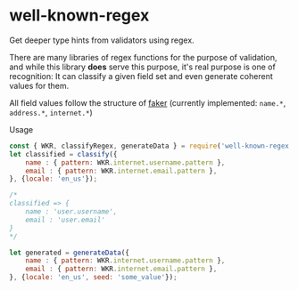 well-known-regex
================

Get deeper type hints from validators using regex.

There are many libraries of regex functions for the purpose of validation, and while this library **does** serve this purpose, it's real purpose is one of recognition: It can classify a given field set and even generate coherent values for them.

All field values follow the structure of [faker](https://www.npmjs.com/package/@faker-js/faker) (currently implemented: `name.*`, `address.*`, `internet.*`)

Usage

```javascript
const { WKR, classifyRegex, generateData } = require('well-known-regex');
let classified = classify({
    name : { pattern: WKR.internet.username.pattern },
    email : { pattern: WKR.internet.email.pattern },
}, {locale: 'en_us'});

/*
classified => {
    name : 'user.username',
    email : 'user.email'
}
*/

let generated = generateData({
    name : { pattern: WKR.internet.username.pattern },
    email : { pattern: WKR.internet.email.pattern },
}, {locale: 'en_us', seed: 'some_value'});

```
